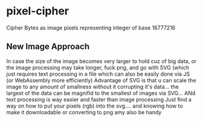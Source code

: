 # pixel-cipher
Cipher Bytes as image pixels representing integer of base 16777216 

## New Image Approach
In case the size of the image becomes very larger to hold cuz of big data, or the image processing may take longer, fuck png, and go with SVG (which just requires text processing in a file which can also be easily done via JS (or WebAssembly more efficiently)
Advantage of SVG is that u can scale the image to any amount of smallness without it corrupting it's data... the largest of the data can be magnifid to the smallest of images via SVG... 
ANd text processing is way easier and faster than image processing
Just find a way on how to put your pixels (rgb) into the svg.... and knowing how to make it downloadable or converting to png amy also be handy
